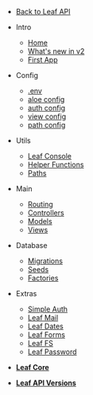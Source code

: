 * [Back to Leaf API](leaf-api/ "Leaf API")

* Intro
  * [Home](leaf-api/v/2.0/ "Leaf API")
  * [What's new in v2](leaf-api/v/2.0/new "What's new in v2")
  * [First App](leaf-api/v/2.0/intro/first-app "Your First App")

* Config
  * [.env](leaf-api/v/2.0/config/env "Environment Vars - Leaf API")
  * [aloe config](leaf-api/v/2.0/config/aloe "Aloe Config - Leaf API")
  * [auth config](leaf-api/v/2.0/config/auth "Auth Config - Leaf API")
  * [view config](leaf-api/v/2.0/config/views "View Config - Leaf API")
  * [path config](leaf-api/v/2.0/config/paths "Path Config - Leaf API")

* Utils
  * [Leaf Console](leaf-api/v/2.0/utils/console "Leaf Console - Leaf API")
  * [Helper Functions](leaf-api/v/2.0/utils/functions "Helpers - Leaf API")
  * [Paths](leaf-api/v/2.0/utils/paths "Paths - Leaf API")

* Main
  * [Routing](leaf-api/v/2.0/core/routing "Routing - Leaf API")
  * [Controllers](leaf-api/v/2.0/core/controllers "Controllers - Leaf API")
  * [Models](leaf-api/v/2.0/core/models "Models - Leaf API")
  * [Views](leaf-api/v/2.0/core/views "Views - Leaf API")

* Database
  * [Migrations](leaf-api/v/2.0/database/migrations "Migrations - Leaf API")
  * [Seeds](leaf-api/v/2.0/database/seeds "Seeds - Leaf API")
  * [Factories](leaf-api/v/2.0/database/factories "Factories - Leaf API")

* Extras
  * [Simple Auth](leaf/v/2.4-beta/core/auth)
  * [Leaf Mail](leaf/v/2.4-beta/core/mail)
  * [Leaf Dates](leaf/v/2.4-beta/core/date)
  * [Leaf Forms](leaf/v/2.4-beta/core/forms)
  * [Leaf FS](leaf/v/2.4-beta/core/fs "Leaf FileSystem")
  * [Leaf Password](2.1/beta-zone/password "Leaf Password Helper")

* [**Leaf Core**](/leaf/)

* [**Leaf API Versions**](leaf-api/versions)
